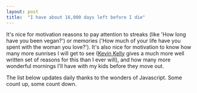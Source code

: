 ```yaml
---
layout: post
title:  "I have about 16,000 days left before I die"
--- 
```


It's nice for motivation reasons to pay attention to streaks (like 'How long have you been vegan?') or memories ('How much of your life have you spent with the woman you love?'). It's also nice for motivation to know how many more sunrises I will get to see ([Kevin Kelly](https://kk.org/ct2/my-life-countdown-1/) gives a much more well written set of reasons for this than I ever will), and how many more wonderful mornings I'll have with my kids before they move out.   

The list below updates daily thanks to the wonders of Javascript. Some count up, some count down. 

<script type="text/javascript">
document.addEventListener('readystatechange', () => {    
  if (document.readyState == 'complete') makelist();
});
function makelist(){
add_to_list("Vegan",'2010-02-01');
add_to_list("Kat Vegan",'2016-03-19');
add_to_list("Relationship length",'2014-12-31');
//add_to_list("Juice",'2014-06-24');
add_to_list("Nova",'2018-01-26');
add_to_list("Leo",'2020-05-03');
add_to_list("Stopped being sick",'2020-01-14');
//add_to_list("Klout",'2014-04-28');
//add_to_list("Cold Showers",'2023-05-16');//date messaged Pete about it
add_to_list("Mornings with Nova",'2036-09-22');//Assuming Uni or something? 
add_to_list("Mornings with Leo",'2038-09-22');//Assuming Uni or something? 
add_to_list("Death",'2062-06-22');//Assuming Uni or something? //Using https://www.statista.com/statistics/281684/life-expectancy-in-the-uk-by-age-and-gender/
add_to_list("Caffeine",'2023-05-16');
}



function add_to_list(label,date){
var today = new Date();
var date_to_reply = new Date(date);
var timeinmilisec = today.getTime() - date_to_reply.getTime();
days=Math.floor(timeinmilisec / (1000 * 60 * 60 * 24)) ;
if (days<0){
days=-days
document.getElementById("list").innerHTML += "<li> "+label+": "+days+" days left";
}else
{
document.getElementById("list").innerHTML += "<li> "+label+": "+days+" days";
}

}
</script>

<ul>
<div id="list">
</div>
</ul>

